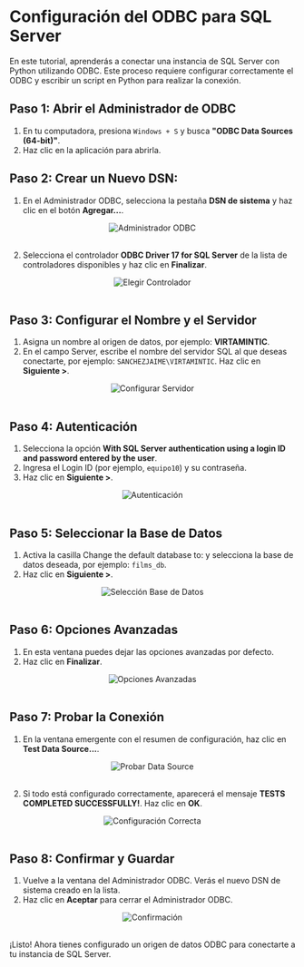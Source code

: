 # Configuración del ODBC para SQL Server

En este tutorial, aprenderás a conectar una instancia de SQL Server con Python utilizando ODBC. Este proceso requiere configurar correctamente el ODBC y escribir un script en Python para realizar la conexión.

## Paso 1: Abrir el Administrador de ODBC

1. En tu computadora, presiona `Windows + S` y busca **"ODBC Data Sources (64-bit)"**.
2. Haz clic en la aplicación para abrirla.

## Paso 2: Crear un Nuevo DSN:

1. En el Administrador ODBC, selecciona la pestaña **DSN de sistema** y haz clic en el botón **Agregar...**.

<div style="text-align: center;">
  <img src="_images/paso_4_1.png" alt="Administrador ODBC">
</div>
<br>

2. Selecciona el controlador **ODBC Driver 17 for SQL Server** de la lista de controladores disponibles y haz clic en **Finalizar**.

<div style="text-align: center;">
  <img src="_images/paso_4_2.png" alt="Elegir Controlador">
</div>
<br>

## Paso 3: Configurar el Nombre y el Servidor

1. Asigna un nombre al origen de datos, por ejemplo: **VIRTAMINTIC**.
2. En el campo Server, escribe el nombre del servidor SQL al que deseas conectarte, por ejemplo: `SANCHEZJAIME\VIRTAMINTIC`.
Haz clic en **Siguiente >**.

<div style="text-align: center;">
  <img src="_images/paso_4_3.png" alt="Configurar Servidor">
</div>
<br>

## Paso 4: Autenticación

1. Selecciona la opción **With SQL Server authentication using a login ID and password entered by the user**.
2. Ingresa el Login ID (por ejemplo, `equipo10`) y su contraseña.
3. Haz clic en **Siguiente >**.

<div style="text-align: center;">
  <img src="_images/paso_4_4.png" alt="Autenticación">
</div>
<br>

## Paso 5: Seleccionar la Base de Datos

1. Activa la casilla Change the default database to: y selecciona la base de datos deseada, por ejemplo: `films_db`.
2. Haz clic en **Siguiente >**.

<div style="text-align: center;">
  <img src="_images/paso_4_5.png" alt="Selección Base de Datos">
</div>
<br>

## Paso 6: Opciones Avanzadas

1. En esta ventana puedes dejar las opciones avanzadas por defecto.
2. Haz clic en **Finalizar**.

<div style="text-align: center;">
  <img src="_images/paso_4_6.png" alt="Opciones Avanzadas">
</div>
<br>

## Paso 7: Probar la Conexión

1. En la ventana emergente con el resumen de configuración, haz clic en **Test Data Source...**.

<div style="text-align: center;">
  <img src="_images/paso_4_7.png" alt="Probar Data Source">
</div>
<br>

2. Si todo está configurado correctamente, aparecerá el mensaje **TESTS COMPLETED SUCCESSFULLY!**. Haz clic en **OK**.

<div style="text-align: center;">
  <img src="_images/paso_4_8.png" alt="Configuración Correcta">
</div>
<br>

## Paso 8: Confirmar y Guardar

1. Vuelve a la ventana del Administrador ODBC. Verás el nuevo DSN de sistema creado en la lista.
2. Haz clic en **Aceptar** para cerrar el Administrador ODBC.

<div style="text-align: center;">
  <img src="_images/paso_4_9.png" alt="Confirmación">
</div>
<br>



¡Listo! Ahora tienes configurado un origen de datos ODBC para conectarte a tu instancia de SQL Server.



